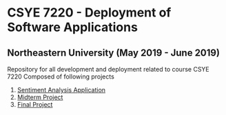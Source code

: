 # CSYE 7220 - Deployment of Software Applications
## Northeastern University (May 2019 - June 2019)

Repository for all development and deployment related to course CSYE 7220
Composed of following projects
1. <a href="https://github.com/adityarkelkar/csye7220/tree/master/lab-sentimentanalysis">Sentiment Analysis Application</a>
2. <a href="https://github.com/adityarkelkar/csye7220/tree/master/lab-sentimentanalysis">Midterm Project</a>
3. <a href="https://github.com/adityarkelkar/csye7220/tree/master/project-final">Final Project</a>